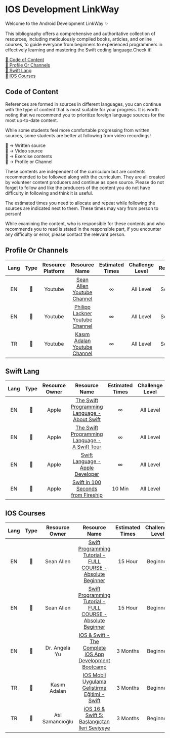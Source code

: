 # IOS Development LinkWay

Welcome to the Android Development LinkWay ✨

This bibliography offers a comprehensive and authoritative collection of resources, including meticulously compiled books, articles, and online courses, to guide everyone from beginners to experienced programmers in effectively learning and mastering the Swift coding language.Check it!

[📌  Code of Content](#cc) <br>
[📌  Profile Or Channels](#ne) <br>
[📌  Swift Lang](#sl) <br>
[📌  IOS Courses](#co) <br>

## <a name="cc"></a>Code of Content

References are formed in sources in different languages, you can continue with the type of content that is most suitable for your progress. It is worth noting that we recommend you to prioritize foreign language sources for the most up-to-date content.

While some students feel more comfortable progressing from written sources, some students are better at following from video recordings!

📑 -> Written source <br>
🎥 -> Video source <br>
📝 -> Exercise contents <br>
👤 -> Profile or Channel <br>

These contents are independent of the curriculum but are contents recommended to be followed along with the curriculum. They are all created by volunteer content producers and continue as open source. Please do not forget to follow and like the producers of the content you do not have difficulty in following and think it is useful.

The estimated times you need to allocate and repeat while following the sources are indicated next to them. These times may vary from person to person!

While examining the content, who is responsible for these contents and who recommends you to read is stated in the responsible part, if you encounter any difficulty or error, please contact the relevant person.


## <a name="ne"></a> Profile Or Channels

|Lang|Type  |Resource Platform |         Resource Name          |  Estimated Times |Challenge Level |Responsible |
|:--:|:-----:|:-----:|:-------------------------------------:|:--------------:|:-------------:|:---------------------:|
|EN  |👤     |Youtube | [Sean Allen Youtube Channel](https://www.youtube.com/@seanallen)                                                        |∞        |All Level  | Serkan Alıç          |
|EN  |👤     |Youtube | [Philipp Lackner Youtube Channel](https://www.youtube.com/@PhilippLackner/featured)                                                        |∞        |All Level  | Serkan Alıç          |
|TR  |👤     |Youtube | [Kasım Adalan Youtube Channel](https://www.youtube.com/@kasimadalan)                                                        |∞        |All Level  | Serkan Alıç          |

## <a name="sl"></a> Swift Lang

|Lang|Type  |Resource Owner |         Resource Name          |  Estimated Times |Challenge Level |Responsible |
|:--:|:-----:|:-----:|:-------------------------------------:|:--------------:|:-------------:|:---------------------:|
|EN  |📑     |Apple | [The Swift Programming Language - About Swift](https://docs.swift.org/swift-book/documentation/the-swift-programming-language/aboutswift)                                                        |∞        |All Level  | Serkan Alıç          |
|EN  |📑     |Apple | [The Swift Programming Language - A Swift Tour](https://docs.swift.org/swift-book/documentation/the-swift-programming-language/guidedtour)   |∞        |All Level  | Serkan Alıç          |
|EN  |📑     |Apple | [Swift Language - Apple Developer](https://developer.apple.com/swift/)   |∞        |All Level  | Serkan Alıç          |
|EN  |🎥     |Apple | [Swift in 100 Seconds from Fireship](https://www.youtube.com/watch?v=nAchMctX4YA&ab_channel=Fireship)   |10 Min        |All Level  | Serkan Alıç          |

## <a name="co"></a> IOS Courses

|Lang|Type  |Resource Owner |         Resource Name          |  Estimated Times |Challenge Level |Responsible |
|:--:|:-----:|:-----:|:-------------------------------------:|:--------------:|:-------------:|:---------------------:|
|EN  |📑     |Sean Allen | [Swift Programming Tutorial - FULL COURSE - Absolute Beginner](https://www.youtube.com/watch?v=CwA1VWP0Ldw&ab_channel=SeanAllen)                                                        |15 Hour        |Beginner  | Serkan Alıç          |
|EN  |📑     |Sean Allen | [Swift Programming Tutorial - FULL COURSE - Absolute Beginner](https://www.youtube.com/watch?v=CwA1VWP0Ldw&ab_channel=SeanAllen)                                                        |15 Hour        |Beginner  | Serkan Alıç          |
|EN  |🎥     |Dr. Angela Yu | [IOS & Swift - The Complete iOS App Development Bootcamp](https://www.udemy.com/course/ios-13-app-development-bootcamp/)   |3 Months        |Beginner  | Serkan Alıç          |
|TR  |🎥     |Kasım Adalan | [IOS Mobil Uygulama Geliştirme Eğitimi - Swift](https://www.udemy.com/course/ios-mobil-uygulama-gelistirme-egitimi-swift/)   |3 Months        |Beginner  | Serkan Alıç          |
|TR  |🎥     |Atıl Samancıoğlu | [iOS 16 & Swift 5: Başlangıçtan İleri Seviyeye](https://www.udemy.com/course/ios-gelistirme-kursu/)   |3 Months        |Beginner  | Serkan Alıç          |




